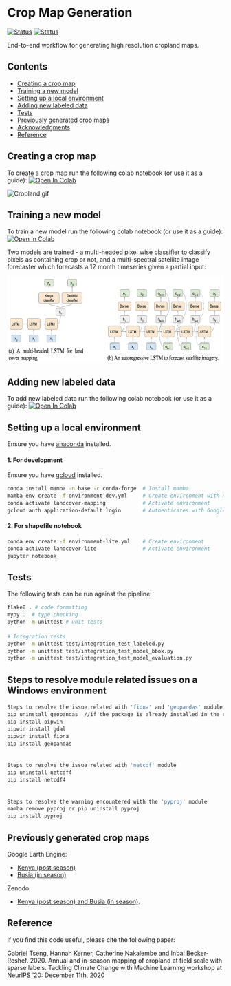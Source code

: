 
# Crop Map Generation

[![Status](https://github.com/nasaharvest/crop-mask/actions/workflows/test.yml/badge.svg)](https://github.com/nasaharvest/crop-mask/actions/workflows/test.yml) [![Status](https://github.com/nasaharvest/crop-mask/actions/workflows/deploy.yml/badge.svg)](https://github.com/nasaharvest/crop-mask/actions/workflows/deploy.yml)

End-to-end workflow for generating high resolution cropland maps.

## Contents
-   [Creating a crop map](#creating-a-crop-map)
-   [Training a new model](#training-a-new-model)
-   [Setting up a local environment](#setting-up-a-local-environment)
-   [Adding new labeled data](#adding-new-labeled-data)
-   [Tests](#tests)
-   [Previously generated crop maps](#previously-generated-crop-maps)
-   [Acknowledgments](#acknowledgments)
-   [Reference](#reference)
## Creating a crop map
To create a crop map run the following colab notebook (or use it as a guide): 
[![Open In Colab](https://colab.research.google.com/assets/colab-badge.svg)](https://colab.research.google.com/github/nasaharvest/crop-mask/blob/master/notebooks/inference.ipynb)

![Cropland gif](assets/cropmask.gif)
## Training a new model
To train a new model run the following colab notebook (or use it as a guide):
[![Open In Colab](https://colab.research.google.com/assets/colab-badge.svg)](https://colab.research.google.com/github/nasaharvest/crop-mask/blob/master/notebooks/train.ipynb)

Two models are trained - a multi-headed pixel wise classifier to classify pixels as containing crop or not, and a multi-spectral satellite image forecaster which forecasts a 12 month timeseries given a partial input:

<img src="assets/models.png" alt="models" height="200px"/>

## Adding new labeled data

To add new labeled data run the following colab notebook (or use it as a guide): 
[![Open In Colab](https://colab.research.google.com/assets/colab-badge.svg)](https://colab.research.google.com/github/nasaharvest/crop-mask/blob/master/notebooks/new_data.ipynb)


## Setting up a local environment
Ensure you have [anaconda](https://www.anaconda.com/download/#macos) installed.
#### 1. For development 
Ensure you have [gcloud](https://cloud.google.com/sdk/docs/install) installed.
```bash
conda install mamba -n base -c conda-forge  # Install mamba
mamba env create -f environment-dev.yml     # Create environment with mamba (faster)
conda activate landcover-mapping            # Activate environment
gcloud auth application-default login       # Authenticates with Google Cloud
```

#### 2. For shapefile notebook
```bash
conda env create -f environment-lite.yml    # Create environment
conda activate landcover-lite               # Activate environment
jupyter notebook
```

## Tests

The following tests can be run against the pipeline:

```bash
flake8 . # code formatting
mypy .  # type checking
python -m unittest # unit tests

# Integration tests
python -m unittest test/integration_test_labeled.py
python -m unittest test/integration_test_model_bbox.py
python -m unittest test/integration_test_model_evaluation.py
```

## Steps to resolve module related issues on a Windows environment

```bash
Steps to resolve the issue related with 'fiona' and 'geopandas' module
pip uninstall geopandas  //if the package is already installed in the environment
pip install pipwin
pipwin install gdal
pipwin install fiona
pip install geopandas


Steps to resolve the issue related with 'netcdf' module
pip uninstall netcdf4
pip install netcdf4


Steps to resolve the warning encountered with the 'pyproj' module
mamba remove pyproj or pip uninstall pyproj
pip install pyproj
```

## Previously generated crop maps

Google Earth Engine:

-   [Kenya (post season)](https://code.earthengine.google.com/ea3613a3a45badfd01ce2ec914dfe1ef)
-   [Busia (in season)](https://code.earthengine.google.com/f567cccc28dad7a25e088d56dabfbd4c)

Zenodo

-   [Kenya (post season) and Busia (in season)](https://doi.org/10.5281/zenodo.4271143).

## Reference

If you find this code useful, please cite the following paper:

Gabriel Tseng, Hannah Kerner, Catherine Nakalembe and Inbal Becker-Reshef. 2020. Annual and in-season mapping of cropland at field scale with sparse labels. Tackling Climate Change with Machine Learning workshop at NeurIPS ’20: December 11th, 2020
